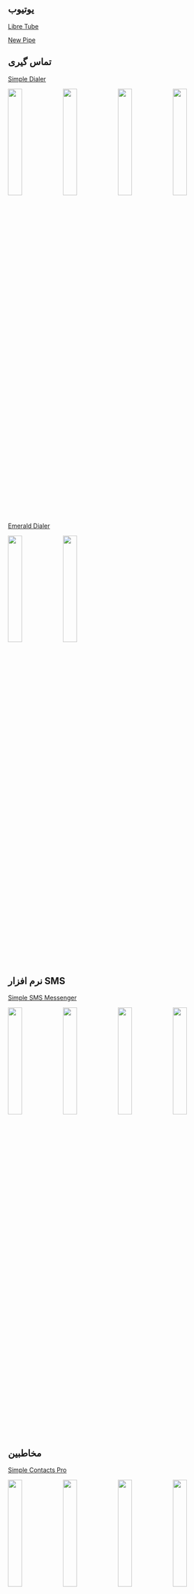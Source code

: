 ## یوتیوب
[Libre Tube](https://github.com/libre-tube/LibreTube)

[New Pipe](https://github.com/TeamNewPipe/NewPipe/)

## تماس گیری
[Simple Dialer](https://f-droid.org/fa/packages/com.simplemobiletools.dialer/)
<!-- F-droid app screenshots -start -->
<img src="https://f-droid.org/repo/com.simplemobiletools.dialer/en-US/phoneScreenshots/1.jpg" width="25%" height="auto"><img src="https://f-droid.org/repo/com.simplemobiletools.dialer/en-US/phoneScreenshots/1_en-US.jpeg" width="25%" height="auto"><img src="https://f-droid.org/repo/com.simplemobiletools.dialer/en-US/phoneScreenshots/2.jpg" width="25%" height="auto"><img src="https://f-droid.org/repo/com.simplemobiletools.dialer/en-US/phoneScreenshots/2_en-US.jpeg" width="25%" height="auto">
<!-- F-droid app screenshots -end -->

[Emerald Dialer](https://f-droid.org/fa/packages/ru.henridellal.dialer/)
<!-- F-droid app screenshots -start -->
<img src="https://f-droid.org/repo/ru.henridellal.dialer/en-US/phoneScreenshots/01.png" width="25%" height="auto"><img src="https://f-droid.org/repo/ru.henridellal.dialer/en-US/phoneScreenshots/02.png" width="25%" height="auto">
<!-- F-droid app screenshots -end -->

## نرم افزار SMS
[Simple SMS Messenger](https://f-droid.org/fa/packages/com.simplemobiletools.smsmessenger/)
<!-- F-droid app screenshots -start -->
<img src="https://f-droid.org/repo/com.simplemobiletools.smsmessenger/en-US/phoneScreenshots/1.jpg" width="25%" height="auto"><img src="https://f-droid.org/repo/com.simplemobiletools.smsmessenger/en-US/phoneScreenshots/1_en-US.jpeg" width="25%" height="auto"><img src="https://f-droid.org/repo/com.simplemobiletools.smsmessenger/en-US/phoneScreenshots/2.jpg" width="25%" height="auto"><img src="https://f-droid.org/repo/com.simplemobiletools.smsmessenger/en-US/phoneScreenshots/2_en-US.jpeg" width="25%" height="auto">
<!-- F-droid app screenshots -end -->

## مخاطبین
[Simple Contacts Pro](https://f-droid.org/fa/packages/com.simplemobiletools.contacts.pro/)
<!-- F-droid app screenshots -start -->
<img src="https://f-droid.org/repo/com.simplemobiletools.contacts.pro/en-US/phoneScreenshots/1.jpg" width="25%" height="auto"><img src="https://f-droid.org/repo/com.simplemobiletools.contacts.pro/en-US/phoneScreenshots/1_en-US.jpeg" width="25%" height="auto"><img src="https://f-droid.org/repo/com.simplemobiletools.contacts.pro/en-US/phoneScreenshots/2.jpg" width="25%" height="auto"><img src="https://f-droid.org/repo/com.simplemobiletools.contacts.pro/en-US/phoneScreenshots/2_en-US.jpeg" width="25%" height="auto">
<!-- F-droid app screenshots -end -->

[Connect You](https://f-droid.org/en/packages/com.bnyro.contacts/)
<!-- F-droid app screenshots -start -->
<img src="https://f-droid.org/repo/com.bnyro.contacts/en-US/phoneScreenshots/1-overview.png" width="25%" height="auto"><img src="https://f-droid.org/repo/com.bnyro.contacts/en-US/phoneScreenshots/2-details.png" width="25%" height="auto"><img src="https://f-droid.org/repo/com.bnyro.contacts/en-US/phoneScreenshots/3-search.png" width="25%" height="auto"><img src="https://f-droid.org/repo/com.bnyro.contacts/en-US/phoneScreenshots/4-editor.png" width="25%" height="auto">
<!-- F-droid app screenshots -end -->

## ساعت
[Simple Clock](https://f-droid.org/fa/packages/com.simplemobiletools.clock/)
<!-- F-droid app screenshots -start -->
<img src="https://f-droid.org/repo/com.simplemobiletools.clock/en-US/phoneScreenshots/1.jpg" width="25%" height="auto"><img src="https://f-droid.org/repo/com.simplemobiletools.clock/en-US/phoneScreenshots/1_en-US.jpeg" width="25%" height="auto"><img src="https://f-droid.org/repo/com.simplemobiletools.clock/en-US/phoneScreenshots/2.jpg" width="25%" height="auto"><img src="https://f-droid.org/repo/com.simplemobiletools.clock/en-US/phoneScreenshots/2_en-US.jpeg" width="25%" height="auto">
<!-- F-droid app screenshots -end -->

## گالری
[Simple Gallery Pro](https://f-droid.org/fa/packages/com.simplemobiletools.gallery.pro/)

<!-- F-droid app screenshots -NoImageExists -->


<!-- F-droid app screenshots -NoImageExists -->



[Aves Libre](https://f-droid.org/en/packages/deckers.thibault.aves.libre/)
<!-- F-droid app screenshots -start -->
<img src="https://f-droid.org/repo/deckers.thibault.aves.libre/en-US/phoneScreenshots/1.png" width="25%" height="auto"><img src="https://f-droid.org/repo/deckers.thibault.aves.libre/en-US/phoneScreenshots/2.png" width="25%" height="auto"><img src="https://f-droid.org/repo/deckers.thibault.aves.libre/en-US/phoneScreenshots/3.png" width="25%" height="auto"><img src="https://f-droid.org/repo/deckers.thibault.aves.libre/en-US/phoneScreenshots/4.png" width="25%" height="auto">
<!-- F-droid app screenshots -end -->

## فایل منیجر
[Material Files](https://f-droid.org/fa/packages/me.zhanghai.android.files/)
<!-- F-droid app screenshots -start -->
<img src="https://f-droid.org/repo/me.zhanghai.android.files/en-US/phoneScreenshots/1.png" width="25%" height="auto"><img src="https://f-droid.org/repo/me.zhanghai.android.files/en-US/phoneScreenshots/2.png" width="25%" height="auto"><img src="https://f-droid.org/repo/me.zhanghai.android.files/en-US/phoneScreenshots/3.png" width="25%" height="auto"><img src="https://f-droid.org/repo/me.zhanghai.android.files/en-US/phoneScreenshots/4.png" width="25%" height="auto">
<!-- F-droid app screenshots -end -->

[Secure File Manager Beta](https://f-droid.org/fa/packages/com.securefilemanager.app/)
<!-- F-droid app screenshots -start -->
<img src="https://f-droid.org/repo/com.securefilemanager.app/en-US/phoneScreenshots/app_1.jpg" width="25%" height="auto"><img src="https://f-droid.org/repo/com.securefilemanager.app/en-US/phoneScreenshots/app_2.jpg" width="25%" height="auto"><img src="https://f-droid.org/repo/com.securefilemanager.app/en-US/phoneScreenshots/app_3.jpg" width="25%" height="auto"><img src="https://f-droid.org/repo/com.securefilemanager.app/en-US/phoneScreenshots/app_4.jpg" width="25%" height="auto">
<!-- F-droid app screenshots -end -->

## پخش کننده موزیک
[Music Player GO](https://f-droid.org/packages/com.iven.musicplayergo/)
<!-- F-droid app screenshots -start -->
<img src="https://f-droid.org/repo/com.iven.musicplayergo/en-US/phoneScreenshots/shot_01.png" width="25%" height="auto"><img src="https://f-droid.org/repo/com.iven.musicplayergo/en-US/phoneScreenshots/shot_02.png" width="25%" height="auto"><img src="https://f-droid.org/repo/com.iven.musicplayergo/en-US/phoneScreenshots/shot_03.png" width="25%" height="auto"><img src="https://f-droid.org/repo/com.iven.musicplayergo/en-US/phoneScreenshots/shot_04.png" width="25%" height="auto">
<!-- F-droid app screenshots -end -->

[Fossify Music Player](https://f-droid.org/en/packages/org.fossify.musicplayer/)
<!-- F-droid app screenshots -start -->
<img src="https://f-droid.org/repo/org.fossify.musicplayer/en-US/phoneScreenshots/1_en-US.png" width="25%" height="auto"><img src="https://f-droid.org/repo/org.fossify.musicplayer/en-US/phoneScreenshots/2_en-US.png" width="25%" height="auto"><img src="https://f-droid.org/repo/org.fossify.musicplayer/en-US/phoneScreenshots/3_en-US.png" width="25%" height="auto"><img src="https://f-droid.org/repo/org.fossify.musicplayer/en-US/phoneScreenshots/4_en-US.png" width="25%" height="auto">
<!-- F-droid app screenshots -end -->

## لانچر
[Lawnchair](https://lawnchair.app/)

[KISS](https://kisslauncher.com/)

## تقویم
[تقویم فارسی](https://f-droid.org/fa/packages/com.byagowi.persiancalendar/)
<!-- F-droid app screenshots -start -->
<img src="https://f-droid.org/repo/com.byagowi.persiancalendar/en-US/phoneScreenshots/01 Main Screen.png" width="25%" height="auto"><img src="https://f-droid.org/repo/com.byagowi.persiancalendar/en-US/phoneScreenshots/02 Compass.png" width="25%" height="auto"><img src="https://f-droid.org/repo/com.byagowi.persiancalendar/en-US/phoneScreenshots/03 Date Converter.png" width="25%" height="auto"><img src="https://f-droid.org/repo/com.byagowi.persiancalendar/en-US/phoneScreenshots/04 Prayer Times.png" width="25%" height="auto">
<!-- F-droid app screenshots -end -->

## ماشین حساب
[OpenCalc](https://github.com/Darkempire78/OpenCalc/releases/)

[CuteCalc](https://github.com/sosauce/CuteCalc/releases/latest)

[Mint Calculator](https://f-droid.org/en/packages/bored.codebyk.mintcalc/)
<!-- F-droid app screenshots -start -->
<img src="https://f-droid.org/repo/bored.codebyk.mintcalc/en-US/phoneScreenshots/1.png" width="25%" height="auto"><img src="https://f-droid.org/repo/bored.codebyk.mintcalc/en-US/phoneScreenshots/2.png" width="25%" height="auto"><img src="https://f-droid.org/repo/bored.codebyk.mintcalc/en-US/phoneScreenshots/3.png" width="25%" height="auto">
<!-- F-droid app screenshots -end -->

## تحریم
[InviZible Pro: increase your security, protect you](https://apt.izzysoft.de/fdroid/index/apk/pan.alexander.tordnscrypt)
[Riseup VPN](https://f-droid.org/en/packages/se.leap.riseupvpn/)

<!-- F-droid app screenshots -NoImageExists -->


<!-- F-droid app screenshots -NoImageExists -->



[Proton VPN](https://www.f-droid.org/fa/packages/ch.protonvpn.android/)
<!-- F-droid app screenshots -start -->
<img src="https://f-droid.org/repo/ch.protonvpn.android/en-US/phoneScreenshots/1.jpg" width="25%" height="auto"><img src="https://f-droid.org/repo/ch.protonvpn.android/en-US/phoneScreenshots/1.png" width="25%" height="auto"><img src="https://f-droid.org/repo/ch.protonvpn.android/en-US/phoneScreenshots/2.jpg" width="25%" height="auto"><img src="https://f-droid.org/repo/ch.protonvpn.android/en-US/phoneScreenshots/2.png" width="25%" height="auto">
<!-- F-droid app screenshots -end -->

[Shadowsocks](https://www.f-droid.org/fa/packages/com.github.shadowsocks/)

<!-- F-droid app screenshots -NoImageExists -->


<!-- F-droid app screenshots -NoImageExists -->



## دوربین
[Opencamera](https://f-droid.org/en/packages/net.sourceforge.opencamera)

<!-- F-droid app screenshots -NoImageExists -->


<!-- F-droid app screenshots -NoImageExists -->



## چک کردن ایمیل
[K-9 Mail](https://f-droid.org/en/packages/com.fsck.k9/)
<!-- F-droid app screenshots -start -->
<img src="https://f-droid.org/repo/com.fsck.k9/en-US/phoneScreenshots/1.png" width="25%" height="auto"><img src="https://f-droid.org/repo/com.fsck.k9/en-US/phoneScreenshots/2.png" width="25%" height="auto"><img src="https://f-droid.org/repo/com.fsck.k9/en-US/phoneScreenshots/3.png" width="25%" height="auto"><img src="https://f-droid.org/repo/com.fsck.k9/en-US/phoneScreenshots/4.png" width="25%" height="auto">
<!-- F-droid app screenshots -end -->

## کتابخوان
[Librera](http://librera.mobi/)

## واتساپ
[Telegram-Foss](https://www.f-droid.org/fa/packages/org.telegram.messenger/)

<!-- F-droid app screenshots -NoImageExists -->


<!-- F-droid app screenshots -NoImageExists -->


[Element:Secure Messenger](https://www.f-droid.org/fa/packages/im.vector.app/)
<!-- F-droid app screenshots -start -->
<img src="https://f-droid.org/repo/im.vector.app/en-US/phoneScreenshots/1.png" width="25%" height="auto"><img src="https://f-droid.org/repo/im.vector.app/en-US/phoneScreenshots/2.png" width="25%" height="auto"><img src="https://f-droid.org/repo/im.vector.app/en-US/phoneScreenshots/3.png" width="25%" height="auto"><img src="https://f-droid.org/repo/im.vector.app/en-US/phoneScreenshots/4.png" width="25%" height="auto">
<!-- F-droid app screenshots -end -->

## کلاینت اف دروید
[Neo store(Client F-droid)](https://apt.izzysoft.de/fdroid/index/apk/com.machiav3lli.fdroid)

## مدیر دانلود
[uget](https://ugetdm.com/downloads/android/)

[Download Navi](https://f-droid.org/en/packages/com.tachibana.downloader/)
<!-- F-droid app screenshots -start -->
<img src="https://f-droid.org/repo/com.tachibana.downloader/en-US/phoneScreenshots/s1.png" width="25%" height="auto"><img src="https://f-droid.org/repo/com.tachibana.downloader/en-US/phoneScreenshots/s2.png" width="25%" height="auto"><img src="https://f-droid.org/repo/com.tachibana.downloader/en-US/phoneScreenshots/s3.png" width="25%" height="auto"><img src="https://f-droid.org/repo/com.tachibana.downloader/en-US/phoneScreenshots/s4.png" width="25%" height="auto">
<!-- F-droid app screenshots -end -->

## گروه برنامه ها
## ابزار های ساده موبایل
این گروه از ابزار ها شامل کیبورد، ماشین حساب، ضبط کننده صدا و... است.
(به دلیل فروش به شرکت ZipoApps ممکن است بزودی دیگر پروژه ای آزاد نباشد، پیشنهاد نمیشود - نسخه موجود در f-droid همچنان آزاد است و آزاد خواهد ماند اما ممکن است دیگر بروزرسانی نشود.)
[لینک وبسایت](https://www.simplemobiletools.com/)

جایگزین پیشنهادی:
[Fossify](#فاسیفای)
## فاسیفای
این گروه، برنامه های فورک شده ابزار های ساده موبایل است و جایگرین پیشنهادی این ابزار ها هستند.

[لینک گیتهاب](https://github.com/FossifyOrg)